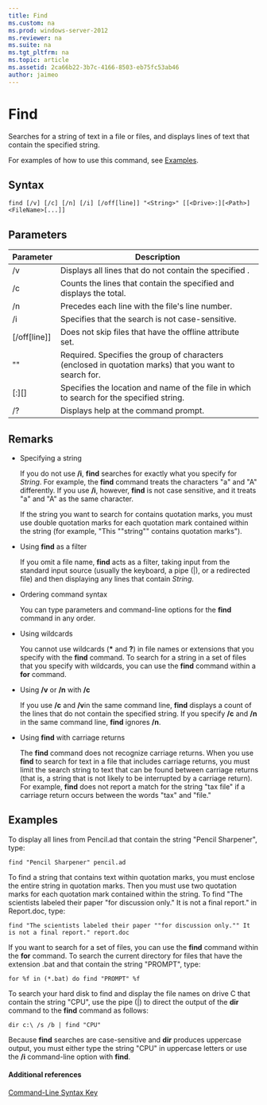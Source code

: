 ```yaml
---
title: Find
ms.custom: na
ms.prod: windows-server-2012
ms.reviewer: na
ms.suite: na
ms.tgt_pltfrm: na
ms.topic: article
ms.assetid: 2ca66b22-3b7c-4166-8503-eb75fc53ab46
author: jaimeo
---
```

# Find
Searches for a string of text in a file or files, and displays lines of text that contain the specified string.  
  
For examples of how to use this command, see [Examples](#BKMK_examples).  
  
## Syntax  
  
```  
find [/v] [/c] [/n] [/i] [/off[line]] "<String>" [[<Drive>:][<Path>]<FileName>[...]]  
```  
  
## Parameters  
  
|Parameter|Description|  
|-------------|---------------|  
|\/v|Displays all lines that do not contain the specified <String>.|  
|\/c|Counts the lines that contain the specified <String>and displays the total.|  
|\/n|Precedes each line with the file's line number.|  
|\/i|Specifies that the search is not case\-sensitive.|  
|\[\/off\[line\]\]|Does not skip files that have the offline attribute set.|  
|"<String>"|Required. Specifies the group of characters \(enclosed in quotation marks\) that you want to search for.|  
|\[<Drive>:\]\[<Path>\]<FileName>|Specifies the location and name of the file in which to search for the specified string.|  
|\/?|Displays help at the command prompt.|  
  
## Remarks  
  
-   Specifying a string  
  
    If you do not use **\/i**, **find** searches for exactly what you specify for *String*. For example, the **find** command treats the characters "a" and "A" differently. If you use **\/i**, however, **find** is not case sensitive, and it treats "a" and "A" as the same character.  
  
    If the string you want to search for contains quotation marks, you must use double quotation marks for each quotation mark contained within the string \(for example, "This ""string"" contains quotation marks"\).  
  
-   Using **find** as a filter  
  
    If you omit a file name, **find** acts as a filter, taking input from the standard input source \(usually the keyboard, a pipe \(|\), or a redirected file\) and then displaying any lines that contain *String*.  
  
-   Ordering command syntax  
  
    You can type parameters and command\-line options for the **find** command in any order.  
  
-   Using wildcards  
  
    You cannot use wildcards \(**\*** and **?**\) in file names or extensions that you specify with the **find** command. To search for a string in a set of files that you specify with wildcards, you can use the **find** command within a **for** command.  
  
-   Using **\/v** or **\/n** with **\/c**  
  
    If you use **\/c** and **\/v**in the same command line, **find** displays a count of the lines that do not contain the specified string. If you specify **\/c** and **\/n** in the same command line, **find** ignores **\/n**.  
  
-   Using **find** with carriage returns  
  
    The **find** command does not recognize carriage returns. When you use **find** to search for text in a file that includes carriage returns, you must limit the search string to text that can be found between carriage returns \(that is, a string that is not likely to be interrupted by a carriage return\). For example, **find** does not report a match for the string "tax file" if a carriage return occurs between the words "tax" and "file."  
  
## <a name="BKMK_examples"></a>Examples  
To display all lines from Pencil.ad that contain the string "Pencil Sharpener", type:  
  
```  
find "Pencil Sharpener" pencil.ad  
```  
  
To find a string that contains text within quotation marks, you must enclose the entire string in quotation marks. Then you must use two quotation marks for each quotation mark contained within the string. To find "The scientists labeled their paper "for discussion only." It is not a final report." in Report.doc, type:  
  
```  
find "The scientists labeled their paper ""for discussion only."" It is not a final report." report.doc  
```  
  
If you want to search for a set of files, you can use the **find** command within the **for** command. To search the current directory for files that have the extension .bat and that contain the string "PROMPT", type:  
  
```  
for %f in (*.bat) do find "PROMPT" %f   
```  
  
To search your hard disk to find and display the file names on drive C that contain the string "CPU", use the pipe \(|\) to direct the output of the **dir** command to the **find** command as follows:  
  
```  
dir c:\ /s /b | find "CPU"   
```  
  
Because **find** searches are case\-sensitive and **dir** produces uppercase output, you must either type the string "CPU" in uppercase letters or use the **\/i** command\-line option with **find**.  
  
#### Additional references  
[Command-Line Syntax Key](Command-Line-Syntax-Key.md)  
  

